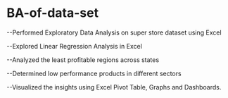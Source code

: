 # BA-of-data-set

--Performed Exploratory Data Analysis on super store dataset using Excel

--Explored Linear Regression Analysis in Excel

--Analyzed the least profitable regions across states

--Determined low performance products in different sectors

--Visualized the insights using Excel Pivot Table, Graphs and Dashboards.
